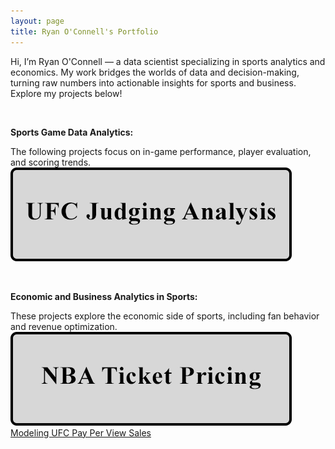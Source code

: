 ```yaml
---
layout: page
title: Ryan O'Connell's Portfolio
---
```


Hi, I’m Ryan O'Connell — a data scientist specializing in sports analytics and economics. My work bridges the worlds of data and decision-making, turning raw numbers into actionable insights for sports and business. Explore my projects below!

&nbsp;<br>

**Sports Game Data Analytics:**

The following projects focus on in-game performance, player evaluation, and scoring trends.
&nbsp;<br>
[![Image](assets/images/ufc_button.png)](https://oconnellryan.github.io/ufc-judging-analysis.html)

&nbsp;<br>

**Economic and Business Analytics in Sports:**

These projects explore the economic side of sports, including fan behavior and revenue optimization.
&nbsp;<br>
[![Image](assets/images/nba_button.png)](https://oconnellryan.github.io/nba-ticket-pricing.html) &nbsp;<br>
[Modeling UFC Pay Per View Sales](https://oconnellryan.github.io/ufc_ppv.html)


